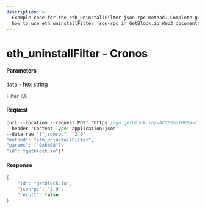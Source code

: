 ```yaml
---
description: >-
  Example code for the eth_uninstallFilter json-rpc method. Сomplete guide on
  how to use eth_uninstallFilter json-rpc in GetBlock.io Web3 documentation.
---
```


# eth\_uninstallFilter - Cronos

#### Parameters

`data` - hex string

Filter ID.

#### Request

```java
curl --location --request POST 'https://go.getblock.io/<ACCESS-TOKEN>/' 
--header 'Content-Type: application/json' 
--data-raw '{"jsonrpc": "2.0",
"method": "eth_uninstallFilter",
"params": ["0x6b08"],
"id": "getblock.io"}'
```

#### Response

```java
{
    "id": "getblock.io",
    "jsonrpc": "2.0",
    "result": false
}
```
